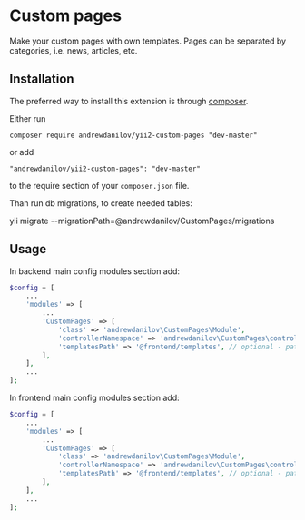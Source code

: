 Custom pages
===================
Make your custom pages with own templates. Pages can be separated by categories, i.e. news, articles, etc.

Installation
------------

The preferred way to install this extension is through [composer](http://getcomposer.org/download/).

Either run

```
composer require andrewdanilov/yii2-custom-pages "dev-master"
```

or add

```
"andrewdanilov/yii2-custom-pages": "dev-master"
```

to the require section of your `composer.json` file.

Than run db migrations, to create needed tables:

yii migrate --migrationPath=@andrewdanilov/CustomPages/migrations

Usage
-----

In backend main config modules section add:
```php
$config = [
    ...
    'modules' => [
        ...
        'CustomPages' => [
            'class' => 'andrewdanilov\CustomPages\Module',
            'controllerNamespace' => 'andrewdanilov\CustomPages\controllers\backend',
            'templatesPath' => '@frontend/templates', // optional - path to pages and categories template views
        ],
    ],
    ...
];
```

In frontend main config modules section add:
```php
$config = [
    ...
    'modules' => [
        ...
        'CustomPages' => [
            'class' => 'andrewdanilov\CustomPages\Module',
            'controllerNamespace' => 'andrewdanilov\CustomPages\controllers\frontend',
            'templatesPath' => '@frontend/templates', // optional - path to pages and categories template views
        ],
    ],
    ...
];
```